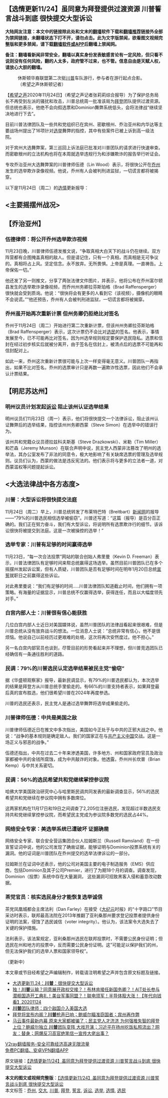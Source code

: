  <h2>【选情更新11/24】虽同意为拜登提供过渡资源 川普誓言战斗到底 很快提交大型诉讼</h2> <p class="notice"><b>大陆网友注意：本文中的链接除此处和文末的<a href="https://github.com/bannedbook/fanqiang" >翻墙</a>软件下载和<a href="https://github.com/killgcd/justmysocks/blob/master/README.md">翻墙推荐</a>链接外全部为禁网链接，未翻墙状态下打不开，请勿点击。此为文字版禁闻，欲看图文视频完整版和更多禁闻，请下载<a href="https://github.com/bannedbook/fanqiang">翻墙软件或APP</a>后翻墙上禁闻网。</p><p>备注：翻墙看新闻非常安全，翻墙以真实身份发表敏感言论有一定风险，但只看不说则没有任何风险，翻的人太多，政府管不过来，也不管。信息自由是天赋人权，请放心大胆的翻墙。</b></p>  <div class="entry"> <figure><figcaption>休斯顿华裔联盟第二次挺<a href="https://www.bannedbook.org/bnews/tag/%e5%b7%9d%e6%99%ae/" class="st_tag internal_tag" rel="tag" title="标签 川普 下的日志">川普</a>车队游行，参与者在游行起点合影。（希望之声休斯顿记者）</figcaption></figure> <p>【<span class='wp_keywordlink_affiliate'><a href="https://www.soundofhope.org" title="希望之声" target="_blank">希望之声</a></span>2020年11月24日】（希望之声记者张莉莉综合报导）为了保护总务局长不再受到左派的骚扰和攻击，川普总统周一批准该局为<a href="https://www.bannedbook.org/bnews/tag/%e6%8b%9c%e7%99%bb/" class="st_tag internal_tag" rel="tag" title="标签 拜登 下的日志">拜登</a>团队提供过渡资源。但总统也表示，他绝不会向假选票和Dominion舞弊系统低头，会将法律战“继续坚决地进行下去”。</p> <p>目前川普法律团队及一些共和党组织已在宾州、密歇根州、乔治亚州和内华达等主要战场州提出了16项针对<a href="https://www.bannedbook.org/bnews/tag/%e9%80%89%e4%b8%be/" class="st_tag internal_tag" rel="tag" title="标签 选举 下的日志">选举</a>舞弊的指控，其中有些案件已被上诉到高一级法院。</p> <p>对于宾州大选舞弊案，第三巡回上诉法庭已批准对川普团队的请求进行快速审查。而密歇根州的立法机构也将在本周就选举违规行为和涉嫌欺诈的报告举行听证会。</p> <p>专攻乔治亚州大选舞弊案的川普律师伍德（Lin Wood）表示，将很快公开在<a href="https://www.bannedbook.org/bnews/tag/%E4%B9%94%E5%B7%9E/" class="st_tag internal_tag" rel="tag" title="标签 乔州 下的日志">乔州</a>发生的选举欺诈录像视频。他说，乔州有人会被判刑进监狱，一切谎言都将被揭穿。</p> <p>以下是11月24日（周二）的<a href="https://www.bannedbook.org/bnews/tag/%E9%80%89%E6%83%85/" class="st_tag internal_tag" rel="tag" title="标签 选情 下的日志">选情</a>更新报导：</p> <h2>&lt;主要摇摆州战况&gt;</h2> <h2>【乔治亚州】</h2> <h3>伍德律师：将公开乔州选举欺诈视频</h3> <p>11月23日晚，川普律师伍德发推文说，“争取真相大白天下的战斗仍在继续。双方阵营都有企图掩盖真相的敌人。但是请记住，只有一个真相，而真相是无可争议的。真相将占上风。坚定信念。永不放弃。无所畏惧。上帝是真理。一直祷告。上帝保佑一切。” </p> <p>他还发了另一则推文，分享了两张法律文件图片，并表示，他将公布在乔州富尔顿县发生的选举欺诈录像视频，而乔州州务卿拉芬斯珀格（Brad Raffensperger）很快就会受到质询。他说：“很快将会有更多的人看到它（该视频），摄像机的眼睛不会说谎。””他还预告，乔州有人会被判刑进监狱，一切谎言都将被揭穿。</p>  <p></p> <h3>乔州虽开始再次重新计票 但州务卿仍拒绝比对签名</h3> <p>乔州于11月24日（周二）开始进行第二次重新计票，但该州州务卿拉芬斯珀格（Brad Raffensperger）表示，这次计票仍不会比对<a href="https://www.bannedbook.org/bnews/tag/%E9%80%89%E6%B0%91/" class="st_tag internal_tag" rel="tag" title="标签 选民 下的日志">选民</a>的签名。他表示，事情发展至今，已不可能再比对签名，因为州选举规则规定要保护选民隐私。选票和信封在经过初步核实后就被分离开，由于签名在信封上，被清点后的选票不可能再和信封配对上。</p> <p>如此一来，乔州这次重新计票很可能与上次一样变得毫无意义。川普团队一再指出，如果不比对签名，乔州的选票审计只是再数一遍欺诈性选票，因此他们不会承认计票结果。</p> <h2>【明尼苏达州】</h2> <h3>明州议员计划发起<a href="https://www.bannedbook.org/bnews/tag/%E8%AF%89%E8%AE%BC/" class="st_tag internal_tag" rel="tag" title="标签 诉讼 下的日志">诉讼</a> 阻止该州认证选举结果</h3> <p>明州议员们11月23日（周一）表示，他们将很快提交一个法律诉讼，阻止该州认证舞弊后的选举结果，指控该州州务卿西蒙（Steve Simon）在选举中的错误行为。</p> <p>该州共和党籍众议员德拉兹科夫斯基（Steve Drazkowski）、米勒（Tim Miller）和芒森（Jeremy Munson）在联合声明中说，民主党人西蒙非法篡改了明州的选举法，其办公室发布了非法的同意令，极大地影响了有关缺席选票的管理及选举规则。议员们认为，西蒙的做法是违反宪法的。他们表示将与更多的立法者一道，对西蒙滥权等问题提起诉讼。</p> <h2>&lt;大选法律战中各方态度&gt;</h2> <h3>川普：大型诉讼将很快提交法庭</h3> <p>11月24日（周二）早上，川普总统转发了布莱特巴特（Breitbart）<span class='wp_keywordlink_affiliate'><a href="https://www.bannedbook.org/" title="新闻网">新闻网</a></span>的报导——“79%的川普选民相信选举被偷窃”。川普还写道：“这篇（报导）是百分百正确的。我们正在努力奋斗，我们有大型诉讼，将说明所有选票欺诈行的细节。该诉讼很快将被提交到法庭。这是一次被操控的选举！”</p> <h3>选举专家：川普有足够的时间赢得选举</h3> <p>11月23日，“每一次合法投票”网站的联合创始人弗里曼（Kevin D. Freeman）表示，川普法律团队有足够时间来帮总统赢得这场选举。虽然目前川普团队已在多个摇摆州发起诉讼案，但有人质疑，川普团队是否有足够时间在明年1月20日总统<span class='wp_keywordlink'><a href="https://www.bannedbook.org/forum5/topic17.html" title="宣誓与预言" target="_blank">宣誓</a></span>就职日之前赢得这些诉讼。</p>  <p>对此弗里曼说：“我们有足够的时间&#8230;..川普法律团队知道截止时间，他们拥有一项策略。有海量的证据显示，川普总统不仅赢得选举，获得连任，而且以大幅度领先对手。”</p> <h3>白宫内部人士：川普很有信心能获​​胜</h3> <p>几位白宫内部人士近日对美国媒体说，虽然川普团队的法律战看起来很艰难，但是川普总统从没有放弃战斗的想法。一位消息人士说：“总统非常有信心，他不是很烦恼。他说自己以前经历过更艰难的处境，这次将再次安然度过。他不担心。”</p> <p>另一名白宫内部官员也谈到，尽管目前的形势看起来并不理想，但川普竞选团队已经确信有一条通往胜利的道路。</p> <h3>民调：79%的川普选民认定选举结果被民主党“偷窃”</h3> <p>据《华盛顿观察家》报导，最新民调显示，有79%的川普选民都认为，本次选举的结果是拜登方从川普总统手里偷走的。有66%的川普支持者表示，如果拜登最后真的宣布胜选，他们很希望川普在2024年再度参选。</p> <p>川普的选民还表示，民主党人是通过选举舞弊将选举成果偷走的。</p> <h3>川普律师伍德：中共是美国之敌</h3> <p>川普律师伍德近日在推文中多次指出，美国如今正处于与中共的正邪大战之中。他说：“战争的基本规则是确定敌人。我们的国家正在与<span class='wp_keywordlink'><a href="https://www.bannedbook.org/forum2/topic6177.html" title="《共产主义的终极目的》" target="_blank">共产主义</a></span><span class='wp_keywordlink_affiliate'><a href="https://www.bannedbook.org/" title="中国" target="_blank">中国</a></span>交战。这是一场正义与邪恶的战争。”</p> <p>伍德还指出，中共在过去二十年来渗透美国，许多地方、州和国家政府官员及政治家都被中共的金钱所腐蚀，成为中共敲诈的对象。他透露，乔州州长坎普（Brian Kemp）与中共关系密切。</p>  <p></p> <h3>民调：56%的选民希望共和党继续掌控参议院</h3> <p>哈佛大学美国政治研究中心与哈里斯民调共同发表的最新调查显示，56%的选民希望共和党继续在参议院中拥有多数席位。</p> <p>这两家机构在11月17日和19日之间调查了2,205位注册选民，发现超过半数选民支持共和党继续掌控参议院，而希望民主党成为参议院多数党的选民占44%。</p> <h3>网络安全专家：美选举系统已遭破坏 证据确凿</h3> <p>网络安全专家、联合安全营运集团合伙人拉姆斯兰（Russell Ramsland）在一份宣誓证词中说，他的公司发现了确凿证据，能够证明与Dominion投票系统有关的漏洞。他的证词是川普团队在乔州提交的选举法律诉讼的一部分。</p> <p>拉姆斯兰在证词中还表示，他的公司对美国主要的电子制造服务（EMS）供应商，包括Dominion及其子公司Premier，进行了为期18个月的调查。调查发现，Dominion（投票）系统中存在大量漏洞， 这些漏洞可招致黑客入侵和蓄意改动数据。</p> <h3>茶党官员：核实选民身分才能恢复选举诚信</h3> <p>茶党凤凰城都会主席法利（Dan Farley）在接受《<span class='wp_keywordlink_affiliate'><a href="http://www.epochtimes.com/" title="大纪元" target="_blank">大纪元</a></span>时报》的“十字路口”节目采访时表示，联邦最高法院在2013年推翻了亚利桑那州要求登记投票者提供身份证明的法案，侵蚀了选民诚信（voter integrity）。他认为，该法案令大选失去了关键的保护措施。</p> <p>法利表示，该法案规定，亚利桑那州选民在联邦投票时，不需要公民身份证明；但选民在州和地方的投票中，反而需要公民身份证明。这”可能足以保护我们的州，但无法保护我们的选举人票和国家领导权”。</p>  <p>（更新中）</p> <p>本文章或节目经希望之声编辑制作，转载请注明希望之声并包含原文标题及链接。</p> <ul class='op-related-articles' title='相关阅读'> <li><a href='https://www.bannedbook.org/bnews/cbnews/20201124/1436382.html' target='_blank'>大选更新11.24：<b>川普</b>：很快提交大型诉讼</a></li> <li><a href='https://www.bannedbook.org/bnews/taiwannews/20201124/1436373.html' target='_blank'>独！<b>川普</b>认输？同意展开政权交接？！布林肯接任新国务卿？！AIT处长参与潜舰国造开工典礼！美台军事同盟？！联电领军！半导体股大涨！【年代向钱看】20201124</a></li> <li><a href='https://www.bannedbook.org/bnews/bannedvideo/20201124/1436369.html' target='_blank'><b>川普</b>团队律师：四个敌国介入美国大选</a></li> <li><a href='https://www.bannedbook.org/bnews/taiwannews/20201124/1436364.html' target='_blank'>拜登将宣布内阁？<b>川普</b>枪声已响；鲍威尔瞄准窃国者；宾州再作弊</a></li> <li><a href='https://www.bannedbook.org/bnews/bannedvideo/20201124/1436350.html' target='_blank'>马云事件最新内幕 原来大家都被骗了；民主党人才济济 为何强推失智的拜登上位？鲍威尔独立 <b>川普</b>团队变阵 大戏开演；习近平在扬州吃饭私照流出？网友：替身；网爆反习高官绝笔信一宣传大佬出事？</a></li> </ul> <p class="texttj"> <a href="https://www.bannedbook.org/forum23/topic22702.html" target="_blank">V2ray翻墙服务-安全可靠经济高速无限流量</a><br/> <a href="https://github.com/bannedbook/fanqiang/wiki/%E7%A6%81%E9%97%BB%E7%BD%91%E5%AE%89%E5%8D%93%E7%BF%BB%E5%A2%99%E6%96%B0%E9%97%BBAPP" target="_blank">免费PC翻墙、安卓VPN翻墙APP</a></p><p>原文链接：<a class="src_link"  href="https://www.soundofhope.org/post/446380" target="_blank">【选情更新11/24】虽同意为拜登提供过渡资源 川普誓言战斗到底 很快提交大型诉讼</a></p><a name='sharetosocial'></a>       <div><b>本文的图文或视频完整版</b>：<a href='https://www.bannedbook.org/bnews/comments/20201124/1436426.html'>【选情更新11/24】虽同意为拜登提供过渡资源 川普誓言战斗到底 很快提交大型诉讼</a></div>  </div><!--END ENTRY--> <div class="postfooter"> <div>本文标签：<a href="https://www.bannedbook.org/bnews/tag/%E4%B9%94%E5%B7%9E/" rel="tag">乔州</a>, <a href="https://www.bannedbook.org/bnews/tag/%E4%BA%A4%E5%A4%A7/" rel="tag">交大</a>, <a href="https://www.bannedbook.org/bnews/tag/%e5%b7%9d%e6%99%ae/" rel="tag">川普</a>, <a href="https://www.bannedbook.org/bnews/tag/%e6%8b%9c%e7%99%bb/" rel="tag">拜登</a>, <a href="https://www.bannedbook.org/bnews/tag/%E8%AA%93%E8%A8%80/" rel="tag">誓言</a>, <a href="https://www.bannedbook.org/bnews/tag/%E8%AF%89%E8%AE%BC/" rel="tag">诉讼</a>, <a href="https://www.bannedbook.org/bnews/tag/%e9%80%89%e4%b8%be/" rel="tag">选举</a>, <a href="https://www.bannedbook.org/bnews/tag/%E9%80%89%E6%83%85/" rel="tag">选情</a>, <a href="https://www.bannedbook.org/bnews/tag/%E9%80%89%E6%B0%91/" rel="tag">选民</a></div>  </div><!--END POSTFOOTER--> 